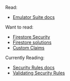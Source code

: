 Read:

-  [Emulator Suite docs](https://firebase.google.com/docs/emulator-suite)

Want to read:

-  [Firestore Security](https://firebase.google.com/docs/firestore/security/overview)
-  [Firestore solutions](https://firebase.google.com/docs/firestore/solutions)
-  [Custom Claims](https://firebase.google.com/docs/auth/admin/custom-claims)

Currently Reading:

-  [Security Rules docs](https://firebase.google.com/docs/rules)
-  [Validating Security Rules](https://firebase.google.com/docs/rules/simulator)
